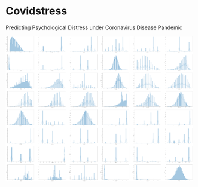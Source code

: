 # Covidstress
Predicting Psychological Distress under Coronavirus Disease Pandemic



<img src="stress_1.png" alt="image description" width="500"/>
